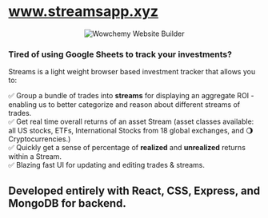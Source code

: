 # www.streamsapp.xyz
<p align="center"><img src="https://res.cloudinary.com/dl4murstw/image/upload/v1634716662/Screenshot_2021-10-20_at_3.57.35_PM_nxsbkx.png" alt="Wowchemy Website Builder"></p>

### Tired of using Google Sheets to track your investments?

Streams is a light weight browser based investment tracker that allows you to:  

:white_check_mark: Group a bundle of trades into **streams** for displaying an aggregate ROI - enabling us to better categorize and reason about different streams of trades.  
:white_check_mark: Get real time overall returns of an asset Stream (asset classes available: all US stocks, ETFs, International Stocks from 18 global exchanges, and :waning_gibbous_moon: Cryptocurrencies.)  
:white_check_mark: Quickly get a sense of percentage of **realized** and **unrealized** returns within a Stream.  
:white_check_mark: Blazing fast UI for updating and editing trades & streams.

Developed entirely with React, CSS, Express, and MongoDB for backend. 
---

